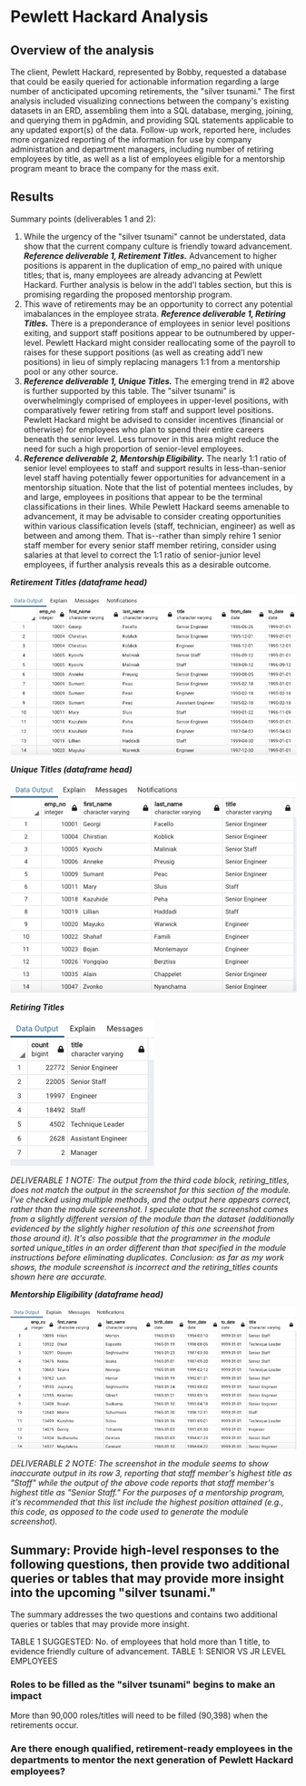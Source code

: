 # Pewlett Hackard Analysis

## Overview of the analysis

The client, Pewlett Hackard, represented by Bobby, requested a database that could be easily queried for actionable information regarding a large number of ancticipated upcoming retirements, the "silver tsunami."  The first analysis included visualizing connections between the company's existing datasets in an ERD, assembling them into a SQL database, merging, joining, and querying them in pgAdmin, and providing SQL statements applicable to any updated export(s) of the data.  Follow-up work, reported here, includes more organized reporting of the information for use by company administration and department managers, including number of retiring employees by title, as well as a list of employees eligible for a mentorship program meant to brace the company for the mass exit.

## Results

Summary points (deliverables 1 and 2):

1. While the urgency of the "silver tsunami" cannot be understated, data show that the current company culture is friendly toward advancement.  ***Reference deliverable 1, Retirement Titles.***  Advancement to higher positions is apparent in the duplication of emp_no paired with unique titles; that is, many employees are already advancing at Pewlett Hackard.  Further analysis is below in the add'l tables section, but this is promising regarding the proposed mentorship program.
2. This wave of retirements may be an opportunity to correct any potential imabalances in the employee strata. ***Reference deliverable 1, Retiring Titles.***  There is a preponderance of employees in senior level positions exiting, and support staff positions appear to be outnumbered by upper-level.  Pewlett Hackard might consider reallocating some of the payroll to raises for these support positions (as well as creating add'l new positions) in lieu of simply replacing managers 1:1 from a mentorship pool or any other source.
3. ***Reference deliverable 1, Unique Titles.*** The emerging trend in #2 above is further supported by this table.  The "silver tsunami" is overwhelmingly comprised of employees in upper-level positions, with comparatively fewer retiring from staff and support level positions.  Pewlett Hackard might be advised to consider incentives (financial or otherwise) for employees who plan to spend their entire careers beneath the senior level.  Less turnover in this area might reduce the need for such a high proportion of senior-level employees.
4. ***Reference deliverable 2, Mentorship Eligibility.*** The nearly 1:1 ratio of senior level employees to staff and support results in less-than-senior level staff having potentially fewer opportunities for advancement in a mentorship situation.  Note that the list of potential mentees includes, by and large, employees in positions that appear to be the terminal classifications in their lines.  While Pewlett Hackard seems amenable to advancement, it may be advisable to consider creating opportunities within various classification levels (staff, technician, engineer) as well as between and among them.  That is--rather than simply rehire 1 senior staff member for every senior staff member retiring, consider using salaries at that level to correct the 1:1 ratio of senior-junior level employees, if further analysis reveals this as a desirable outcome.

_***Retirement Titles (dataframe head)***_

![Retirement Titles](https://github.com/crkaide/Pewlett-Hackard-Analysis/blob/main/screenshots/screenshot_retirement_titles.png?raw=true)


_***Unique Titles (dataframe head)***_

![Unique Titles](https://github.com/crkaide/Pewlett-Hackard-Analysis/blob/main/screenshots/screenshot_unique_titles.png?raw=true)


_***Retiring Titles***_

![Retiring Titles](https://github.com/crkaide/Pewlett-Hackard-Analysis/blob/main/screenshots/screenshot_retiring_titles.png?raw=true)

_DELIVERABLE 1 NOTE: The output from the third code block, retiring_titles, does not match the output in the screenshot for this section of the module. I've checked using multiple methods, and the output here appears correct, rather than the module screenshot. I speculate that the screenshot comes from a slightly different version of the module than the dataset (additionally evidenced by the slightly higher resolution of this one screenshot from those around it). It's also possible that the programmer in the module sorted unique_titles in an order different than that specified in the module instructions before eliminating duplicates. Conclusion: as far as my work shows, the module screenshot is incorrect and the retiring_titles counts shown here are accurate._

_***Mentorship Eligibility (dataframe head)***_

![Mentorship Eligibility](https://github.com/crkaide/Pewlett-Hackard-Analysis/blob/main/screenshots/screenshot_mentorship_eligibilty.png?raw=true)

_DELIVERABLE 2 NOTE: The screenshot in the module seems to show inaccurate output in its row 3, reporting that staff member's highest title as "Staff" while the output of the above code reports that staff member's highest title as "Senior Staff." For the purposes of a mentorship program, it's recommended that this list include the highest position attained (e.g., this code, as opposed to the code used to generate the module screenshot)._





## Summary: Provide high-level responses to the following questions, then provide two additional queries or tables that may provide more insight into the upcoming "silver tsunami."
The summary addresses the two questions and contains two additional queries or tables that may provide more insight.

TABLE 1 SUGGESTED:  No. of employees that hold more than 1 title, to evidence friendly culture of advancement.
TABLE 1:  SENIOR VS JR LEVEL EMPLOYEES


### Roles to be filled as the "silver tsunami" begins to make an impact
More than 90,000 roles/titles will need to be filled (90,398) when the retirements occur.

### Are there enough qualified, retirement-ready employees in the departments to mentor the next generation of Pewlett Hackard employees?














